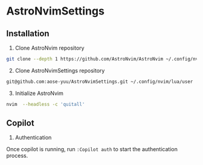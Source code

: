 # AstroNvimSettings

## Installation

1. Clone AstroNvim repository

```bash
git clone --depth 1 https://github.com/AstroNvim/AstroNvim ~/.config/nvim
```

2. Clone AstroNvimSettings repository

```bash
git@github.com:aose-yuu/AstroNvimSettings.git ~/.config/nvim/lua/user
```

3. Initialize AstroNvim

```bash
nvim  --headless -c 'quitall'
```

## Copilot

1. Authentication

Once copilot is running, run `:Copilot auth` to start the authentication process.
